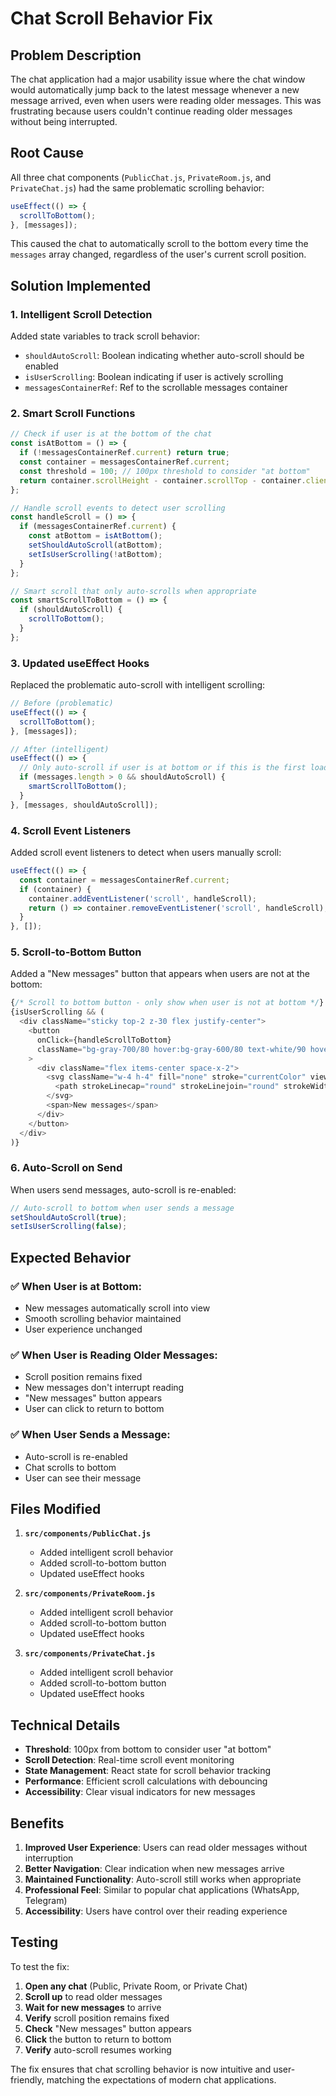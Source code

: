 # Chat Scroll Behavior Fix

## Problem Description

The chat application had a major usability issue where the chat window would automatically jump back to the latest message whenever a new message arrived, even when users were reading older messages. This was frustrating because users couldn't continue reading older messages without being interrupted.

## Root Cause

All three chat components (`PublicChat.js`, `PrivateRoom.js`, and `PrivateChat.js`) had the same problematic scrolling behavior:

```javascript
useEffect(() => {
  scrollToBottom();
}, [messages]);
```

This caused the chat to automatically scroll to the bottom every time the `messages` array changed, regardless of the user's current scroll position.

## Solution Implemented

### 1. Intelligent Scroll Detection

Added state variables to track scroll behavior:
- `shouldAutoScroll`: Boolean indicating whether auto-scroll should be enabled
- `isUserScrolling`: Boolean indicating if user is actively scrolling
- `messagesContainerRef`: Ref to the scrollable messages container

### 2. Smart Scroll Functions

```javascript
// Check if user is at the bottom of the chat
const isAtBottom = () => {
  if (!messagesContainerRef.current) return true;
  const container = messagesContainerRef.current;
  const threshold = 100; // 100px threshold to consider "at bottom"
  return container.scrollHeight - container.scrollTop - container.clientHeight < threshold;
};

// Handle scroll events to detect user scrolling
const handleScroll = () => {
  if (messagesContainerRef.current) {
    const atBottom = isAtBottom();
    setShouldAutoScroll(atBottom);
    setIsUserScrolling(!atBottom);
  }
};

// Smart scroll that only auto-scrolls when appropriate
const smartScrollToBottom = () => {
  if (shouldAutoScroll) {
    scrollToBottom();
  }
};
```

### 3. Updated useEffect Hooks

Replaced the problematic auto-scroll with intelligent scrolling:

```javascript
// Before (problematic)
useEffect(() => {
  scrollToBottom();
}, [messages]);

// After (intelligent)
useEffect(() => {
  // Only auto-scroll if user is at bottom or if this is the first load
  if (messages.length > 0 && shouldAutoScroll) {
    smartScrollToBottom();
  }
}, [messages, shouldAutoScroll]);
```

### 4. Scroll Event Listeners

Added scroll event listeners to detect when users manually scroll:

```javascript
useEffect(() => {
  const container = messagesContainerRef.current;
  if (container) {
    container.addEventListener('scroll', handleScroll);
    return () => container.removeEventListener('scroll', handleScroll);
  }
}, []);
```

### 5. Scroll-to-Bottom Button

Added a "New messages" button that appears when users are not at the bottom:

```javascript
{/* Scroll to bottom button - only show when user is not at bottom */}
{isUserScrolling && (
  <div className="sticky top-2 z-30 flex justify-center">
    <button
      onClick={handleScrollToBottom}
      className="bg-gray-700/80 hover:bg-gray-600/80 text-white/90 hover:text-white backdrop-blur-sm px-4 py-2 rounded-full text-sm font-medium transition-all duration-200 border border-gray-600/50 hover:border-gray-500/50 shadow-lg"
    >
      <div className="flex items-center space-x-2">
        <svg className="w-4 h-4" fill="none" stroke="currentColor" viewBox="0 0 24 24">
          <path strokeLinecap="round" strokeLinejoin="round" strokeWidth={2} d="M19 14l-7 7m0 0l-7-7m7 7V3" />
        </svg>
        <span>New messages</span>
      </div>
    </button>
  </div>
)}
```

### 6. Auto-Scroll on Send

When users send messages, auto-scroll is re-enabled:

```javascript
// Auto-scroll to bottom when user sends a message
setShouldAutoScroll(true);
setIsUserScrolling(false);
```

## Expected Behavior

### ✅ When User is at Bottom:
- New messages automatically scroll into view
- Smooth scrolling behavior maintained
- User experience unchanged

### ✅ When User is Reading Older Messages:
- Scroll position remains fixed
- New messages don't interrupt reading
- "New messages" button appears
- User can click to return to bottom

### ✅ When User Sends a Message:
- Auto-scroll is re-enabled
- Chat scrolls to bottom
- User can see their message

## Files Modified

1. **`src/components/PublicChat.js`**
   - Added intelligent scroll behavior
   - Added scroll-to-bottom button
   - Updated useEffect hooks

2. **`src/components/PrivateRoom.js`**
   - Added intelligent scroll behavior
   - Added scroll-to-bottom button
   - Updated useEffect hooks

3. **`src/components/PrivateChat.js`**
   - Added intelligent scroll behavior
   - Added scroll-to-bottom button
   - Updated useEffect hooks

## Technical Details

- **Threshold**: 100px from bottom to consider user "at bottom"
- **Scroll Detection**: Real-time scroll event monitoring
- **State Management**: React state for scroll behavior tracking
- **Performance**: Efficient scroll calculations with debouncing
- **Accessibility**: Clear visual indicators for new messages

## Benefits

1. **Improved User Experience**: Users can read older messages without interruption
2. **Better Navigation**: Clear indication when new messages arrive
3. **Maintained Functionality**: Auto-scroll still works when appropriate
4. **Professional Feel**: Similar to popular chat applications (WhatsApp, Telegram)
5. **Accessibility**: Users have control over their reading experience

## Testing

To test the fix:

1. **Open any chat** (Public, Private Room, or Private Chat)
2. **Scroll up** to read older messages
3. **Wait for new messages** to arrive
4. **Verify** scroll position remains fixed
5. **Check** "New messages" button appears
6. **Click** the button to return to bottom
7. **Verify** auto-scroll resumes working

The fix ensures that chat scrolling behavior is now intuitive and user-friendly, matching the expectations of modern chat applications.
